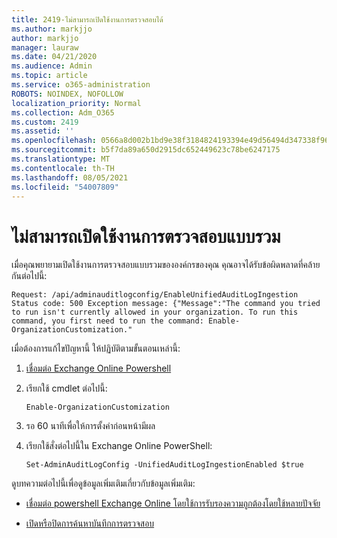 ```yaml
---
title: 2419-ไม่สามารถเปิดใช้งานการตรวจสอบได้
ms.author: markjjo
author: markjjo
manager: lauraw
ms.date: 04/21/2020
ms.audience: Admin
ms.topic: article
ms.service: o365-administration
ROBOTS: NOINDEX, NOFOLLOW
localization_priority: Normal
ms.collection: Adm_O365
ms.custom: 2419
ms.assetid: ''
ms.openlocfilehash: 0566a8d002b1bd9e38f3184824193394e49d56494d347338f96cfcdfdb758f4c
ms.sourcegitcommit: b5f7da89a650d2915dc652449623c78be6247175
ms.translationtype: MT
ms.contentlocale: th-TH
ms.lasthandoff: 08/05/2021
ms.locfileid: "54007809"
---
```

# <a name="unable-to-enable-unified-auditing"></a>ไม่สามารถเปิดใช้งานการตรวจสอบแบบรวม

เมื่อคุณพยายามเปิดใช้งานการตรวจสอบแบบรวมขององค์กรของคุณ คุณอาจได้รับข้อผิดพลาดที่คล้ายกันต่อไปนี้:

```
Request: /api/adminauditlogconfig/EnableUnifiedAuditLogIngestion Status code: 500 Exception message: {"Message":"The command you tried to run isn't currently allowed in your organization. To run this command, you first need to run the command: Enable-OrganizationCustomization."
```

เมื่อต้องการแก้ไขปัญหานี้ ให้ปฏิบัติตามขั้นตอนเหล่านี้:

1. [เชื่อมต่อ Exchange Online Powershell](https://docs.microsoft.com/powershell/exchange/exchange-online/connect-to-exchange-online-powershell/connect-to-exchange-online-powershell)

2. เรียกใช้ cmdlet ต่อไปนี้:

   ```
   Enable-OrganizationCustomization
   ```

3. รอ 60 นาทีเพื่อให้การตั้งค่าก่อนหน้ามีผล

4. เรียกใช้สั่งต่อไปนี้ใน Exchange Online PowerShell:

   ```
   Set-AdminAuditLogConfig -UnifiedAuditLogIngestionEnabled $true
   ```

ดูบทความต่อไปนี้เพื่อดูข้อมูลเพิ่มเติมเกี่ยวกับข้อมูลเพิ่มเติม:

- [เชื่อมต่อ powershell Exchange Online โดยใช้การรับรองความถูกต้องโดยใช้หลายปัจจัย](https://docs.microsoft.com/powershell/exchange/exchange-online/connect-to-exchange-online-powershell/mfa-connect-to-exchange-online-powershell)

-  [เปิดหรือปิดการค้นหาบันทึกการตรวจสอบ](https://docs.microsoft.com/microsoft-365/compliance/turn-audit-log-search-on-or-off)
